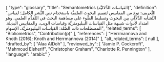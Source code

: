 {
    "type": "glossary",
    "title": "Semantometrics (القياسات الدِّلاليَّة)",
    "definition": "التَّعريف: نوع من المقاييس لتقييم البحوث العلميَّة باستخدام نص النَّشر الكامل؛ لقياس التَّشابه الدِّلالي بين البحوث وتسليط الضَّوء على مساهمة البحث في التَّقدُّم العلمي. وهو امتداد لأدوات شبيهة مثل القياسات الببليومتريَّة وقياسات الويب، والمقاييس البديلة.  المصطلحات ذات الصِّلة: القياسات الببليومتريَّة، الإسهام",
    "related_terms": [
        "Bibliometrics",
        "Contribution(p)"
    ],
    "references": [
        "Herrmannova and Knoth (2016); Knoth and Herrmannova (2014)"
    ],
    "alt_related_terms": [
        null
    ],
    "drafted_by": [
        "Alaa AlDoh"
    ],
    "reviewed_by": [
        "Jamie P. Cockcroft",
        "Mahmoud Elsherif",
        "Christopher Graham",
        "Charlotte R. Pennington"
    ],
    "language": "arabic"
}